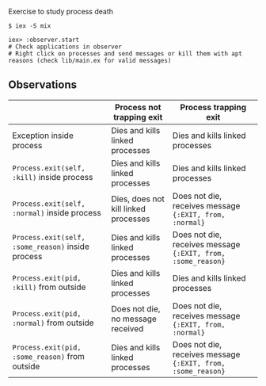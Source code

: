 Exercise to study process death

```
$ iex -S mix

iex> :observer.start
# Check applications in observer
# Right click on processes and send messages or kill them with apt reasons (check lib/main.ex for valid messages)
```

## Observations

|                                                   | Process not trapping exit            | Process trapping exit                                        |
|---------------------------------------------------|--------------------------------------|--------------------------------------------------------------|
| Exception inside process                          | Dies and kills linked processes      | Dies and kills linked processes                              |
| `Process.exit(self, :kill)` inside process        | Dies and kills linked processes      | Dies and kills linked processes                              |
| `Process.exit(self, :normal)` inside process      | Dies, does not kill linked processes | Does not die, receives message `{:EXIT, from, :normal}`      |
| `Process.exit(self, :some_reason)` inside process | Dies and kills linked processes      | Does not die, receives message `{:EXIT, from, :some_reason}` |
| `Process.exit(pid, :kill)` from outside           | Dies and kills linked processes      | Dies and kills linked processes                              |
| `Process.exit(pid, :normal)` from outside         | Does not die, no message received    | Does not die, receives message `{:EXIT, from, :normal}`      |
| `Process.exit(pid, :some_reason)` from outside    | Dies and kills linked processes      | Does not die, receives message `{:EXIT, from, :some_reason}` |
